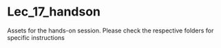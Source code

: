 # Lec_17_handson
Assets for the hands-on session. Please check the respective folders for specific instructions
